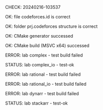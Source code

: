 CHECK: 20240216-103537
OK: file codeforces.id is correct
OK: folder prj.codeforces structure is correct
OK: CMake generator successed
OK: CMake build (MSVC x64) successed
ERROR: lab complex - test build failed
STATUS: lab complex_io - test-ok
ERROR: lab rational - test build failed
ERROR: lab rational_io - test build failed
ERROR: lab dynarr - test build failed
STATUS: lab stackarr - test-ok
